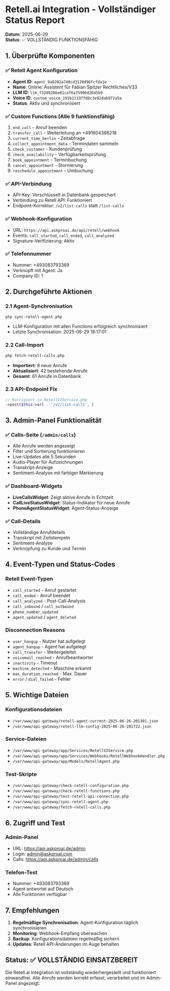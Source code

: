 # Retell.ai Integration - Vollständiger Status Report
**Datum**: 2025-06-29  
**Status**: ✅ VOLLSTÄNDIG FUNKTIONSFÄHIG

## 1. Überprüfte Komponenten

### ✅ Retell Agent Konfiguration
- **Agent ID**: `agent_9a8202a740cd3120d96fcfda1e`
- **Name**: Online: Assistent für Fabian Spitzer Rechtliches/V33
- **LLM ID**: `llm_f3209286ed1caf6a75906d2645b9`
- **Voice ID**: `custom_voice_191b11197fd8c3e92dab972a5a`
- **Status**: Aktiv und synchronisiert

### ✅ Custom Functions (Alle 9 funktionsfähig)
1. `end_call` - Anruf beenden
2. `transfer_call` - Weiterleitung an +491604366218
3. `current_time_berlin` - Zeitabfrage
4. `collect_appointment_data` - Termindaten sammeln
5. `check_customer` - Kundenprüfung
6. `check_availability` - Verfügbarkeitsprüfung
7. `book_appointment` - Terminbuchung
8. `cancel_appointment` - Stornierung
9. `reschedule_appointment` - Umbuchung

### ✅ API-Verbindung
- API-Key: Verschlüsselt in Datenbank gespeichert
- Verbindung zu Retell API: Funktioniert
- Endpoint-Korrektur: `/v2/list-calls` statt `/list-calls`

### ✅ Webhook-Konfiguration
- URL: `https://api.askproai.de/api/retell/webhook`
- Events: `call_started`, `call_ended`, `call_analyzed`
- Signature-Verifizierung: Aktiv

### ✅ Telefonnummer
- Nummer: +493083793369
- Verknüpft mit Agent: Ja
- Company ID: 1

## 2. Durchgeführte Aktionen

### 2.1 Agent-Synchronisation
```bash
php sync-retell-agent.php
```
- LLM-Konfiguration mit allen Functions erfolgreich synchronisiert
- Letzte Synchronisation: 2025-06-29 18:17:01

### 2.2 Call-Import
```bash
php fetch-retell-calls.php
```
- **Importiert**: 8 neue Anrufe
- **Aktualisiert**: 42 bestehende Anrufe
- **Gesamt**: 61 Anrufe in Datenbank

### 2.3 API-Endpoint Fix
```php
// Korrigiert in RetellV2Service.php
->post($this->url . '/v2/list-calls', [
```

## 3. Admin-Panel Funktionalität

### ✅ Calls-Seite (`/admin/calls`)
- Alle Anrufe werden angezeigt
- Filter und Sortierung funktionieren
- Live-Updates alle 5 Sekunden
- Audio-Player für Aufzeichnungen
- Transkript-Anzeige
- Sentiment-Analyse mit farbiger Markierung

### ✅ Dashboard-Widgets
- **LiveCallsWidget**: Zeigt aktive Anrufe in Echtzeit
- **CallLiveStatusWidget**: Status-Indikator für neue Anrufe
- **PhoneAgentStatusWidget**: Agent-Status-Anzeige

### ✅ Call-Details
- Vollständige Anrufdetails
- Transkript mit Zeitstempeln
- Sentiment-Analyse
- Verknüpfung zu Kunde und Termin

## 4. Event-Typen und Status-Codes

### Retell Event-Typen
- `call_started` - Anruf gestartet
- `call_ended` - Anruf beendet
- `call_analyzed` - Post-Call-Analysis
- `call_inbound` / `call_outbound`
- `phone_number_updated`
- `agent_updated` / `agent_deleted`

### Disconnection Reasons
- `user_hangup` - Nutzer hat aufgelegt
- `agent_hangup` - Agent hat aufgelegt
- `call_transfer` - Weitergeleitet
- `voicemail_reached` - Anrufbeantworter
- `inactivity` - Timeout
- `machine_detected` - Maschine erkannt
- `max_duration_reached` - Max. Dauer
- `error` / `dial_failed` - Fehler

## 5. Wichtige Dateien

### Konfigurationsdateien
- `/var/www/api-gateway/retell-agent-current-2025-06-26-201301.json`
- `/var/www/api-gateway/retell-llm-config-2025-06-26-201722.json`

### Service-Dateien
- `/var/www/api-gateway/app/Services/RetellV2Service.php`
- `/var/www/api-gateway/app/Services/Webhooks/RetellWebhookHandler.php`
- `/var/www/api-gateway/app/Models/RetellAgent.php`

### Test-Skripte
- `/var/www/api-gateway/check-retell-configuration.php`
- `/var/www/api-gateway/check-retell-functions.php`
- `/var/www/api-gateway/test-retell-api-connection.php`
- `/var/www/api-gateway/sync-retell-agent.php`
- `/var/www/api-gateway/fetch-retell-calls.php`

## 6. Zugriff und Test

### Admin-Panel
- URL: https://api.askproai.de/admin
- Login: admin@askproai.com
- Calls: https://api.askproai.de/admin/calls

### Telefon-Test
- Nummer: +493083793369
- Agent antwortet auf Deutsch
- Alle Funktionen verfügbar

## 7. Empfehlungen

1. **Regelmäßige Synchronisation**: Agent-Konfiguration täglich synchronisieren
2. **Monitoring**: Webhook-Empfang überwachen
3. **Backup**: Konfigurationsdateien regelmäßig sichern
4. **Updates**: Retell API-Änderungen im Auge behalten

## Status: ✅ VOLLSTÄNDIG EINSATZBEREIT

Die Retell.ai Integration ist vollständig wiederhergestellt und funktioniert einwandfrei. Alle Anrufe werden korrekt erfasst, verarbeitet und im Admin-Panel angezeigt.